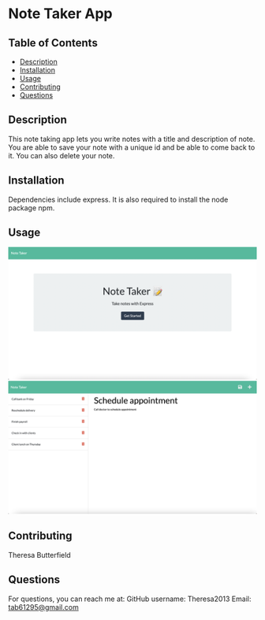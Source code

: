 # Note Taker App

## Table of Contents

- [Description](#description)
- [Installation](#installation)
- [Usage](#usage)
- [Contributing](#contributing)
- [Questions](#questions)

## Description

This note taking app lets you write notes with a title and description of note. You are able to save your note with a unique id and be able to come back to it. You can also delete your note.

## Installation

Dependencies include express. It is also required to install the node package npm.

## Usage

![note-taker-demo](./images/Screenshot1.png)
![note-taker-demo](./images/Screenshot2.png)

## Contributing

Theresa Butterfield

## Questions

For questions, you can reach me at:
GitHub username: Theresa2013
Email: tab61295@gmail.com
